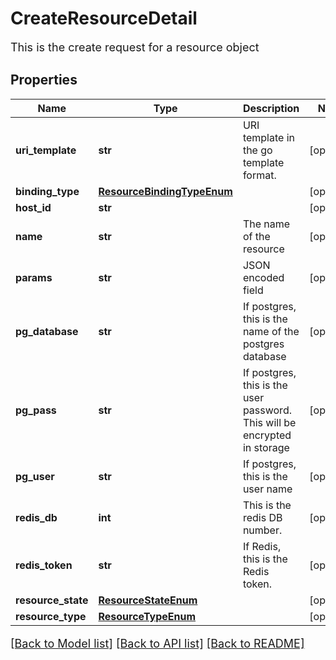 # CreateResourceDetail

This is the create request for a resource object
## Properties
Name | Type | Description | Notes
------------ | ------------- | ------------- | -------------
**uri_template** | **str** | URI template in the go template format. | [optional] 
**binding_type** | [**ResourceBindingTypeEnum**](ResourceBindingTypeEnum.md) |  | [optional] 
**host_id** | **str** |  | [optional] 
**name** | **str** | The name of the resource | [optional] 
**params** | **str** | JSON encoded field | [optional] 
**pg_database** | **str** | If postgres, this is the name of the postgres database | [optional] 
**pg_pass** | **str** | If postgres, this is the user password.  This will be encrypted in storage | [optional] 
**pg_user** | **str** | If postgres, this is the user name | [optional] 
**redis_db** | **int** | This is the redis DB number. | [optional] 
**redis_token** | **str** | If Redis, this is the Redis token. | [optional] 
**resource_state** | [**ResourceStateEnum**](ResourceStateEnum.md) |  | [optional] 
**resource_type** | [**ResourceTypeEnum**](ResourceTypeEnum.md) |  | [optional] 

[[Back to Model list]](../README.md#documentation-for-models) [[Back to API list]](../README.md#documentation-for-api-endpoints) [[Back to README]](../README.md)

<style>
     p, ul, ol, li { font-size: 18px !important;}
</style>


